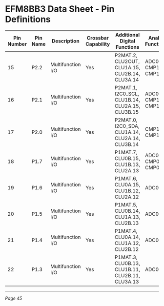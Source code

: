 # EFM8BB3 Data Sheet - Pin Definitions

| Pin Number | Pin Name | Description       | Crossbar Capability | Additional Digital Functions               | Analog Functions       |
|------------|----------|-------------------|---------------------|-------------------------------------------|------------------------|
| 15         | P2.2     | Multifunction I/O | Yes                 | P2MAT.2, CLU2OUT, CLU1A.15, CLU2B.14, CLU3A.14 | ADC0.15, CMP1P.4, CMP1N.4 |
| 16         | P2.1     | Multifunction I/O | Yes                 | P2MAT.1, I2C0_SCL, CLU1B.14, CLU2A.15, CLU3B.15 | ADC0.14, CMP1P.3, CMP1N.3 |
| 17         | P2.0     | Multifunction I/O | Yes                 | P2MAT.0, I2C0_SDA, CLU1A.14, CLU2A.14, CLU3B.14 | CMP1P.2, CMP1N.2         |
| 18         | P1.7     | Multifunction I/O | Yes                 | P1MAT.7, CLU0B.15, CLU1B.13, CLU2A.13           | ADC0.13, CMP0P.9, CMP0N.9 |
| 19         | P1.6     | Multifunction I/O | Yes                 | P1MAT.6, CLU0A.15, CLU1B.12, CLU2A.12           | ADC0.12                 |
| 20         | P1.5     | Multifunction I/O | Yes                 | P1MAT.5, CLU0B.14, CLU1A.13, CLU2B.13           | ADC0.11                 |
| 21         | P1.4     | Multifunction I/O | Yes                 | P1MAT.4, CLU0A.14, CLU1A.12, CLU2B.12           | ADC0.10                 |
| 22         | P1.3     | Multifunction I/O | Yes                 | P1MAT.3, CLU0B.13, CLU1B.11, CLU2B.11, CLU3A.13 | ADC0.9                  |

---
*Page 45*